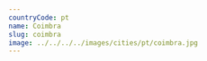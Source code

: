 ```yaml
---
countryCode: pt
name: Coimbra
slug: coimbra
image: ../../../../images/cities/pt/coimbra.jpg
---
```

